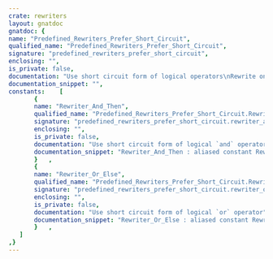 ```yaml
---
crate: rewriters
layout: gnatdoc
gnatdoc: {
name: "Predefined_Rewriters_Prefer_Short_Circuit",
qualified_name: "Predefined_Rewriters_Prefer_Short_Circuit",
signature: "predefined_rewriters_prefer_short_circuit",
enclosing: "",
is_private: false,
documentation: "Use short circuit form of logical operators\nRewrite only occurs when behaviour is identical",
documentation_snippet: "",
constants:    [
       {
       name: "Rewriter_And_Then",
       qualified_name: "Predefined_Rewriters_Prefer_Short_Circuit.Rewriter_And_Then",
       signature: "predefined_rewriters_prefer_short_circuit.rewriter_and_then",
       enclosing: "",
       is_private: false,
       documentation: "Use short circuit form of logical `and` operator",
       documentation_snippet: "Rewriter_And_Then : aliased constant Rewriter_Find_And_Replace :=\n  Make_Rewriter_Find_And_Replace\n    (Make_Pattern (\"$S_Left and $S_Right\", Expr_Rule),\n     Make_Pattern (\"$S_Left and then $S_Right\", Expr_Rule),\n     Make_Match_Accepter_Function_Access\n       (Accept_Right_Boolean_No_Side_Effects'Access));",
       }   ,
       {
       name: "Rewriter_Or_Else",
       qualified_name: "Predefined_Rewriters_Prefer_Short_Circuit.Rewriter_Or_Else",
       signature: "predefined_rewriters_prefer_short_circuit.rewriter_or_else",
       enclosing: "",
       is_private: false,
       documentation: "Use short circuit form of logical `or` operator",
       documentation_snippet: "Rewriter_Or_Else : aliased constant Rewriter_Find_And_Replace :=\n  Make_Rewriter_Find_And_Replace\n    (Make_Pattern (\"$S_Left or $S_Right\", Expr_Rule),\n     Make_Pattern (\"$S_Left or else $S_Right\", Expr_Rule),\n     Make_Match_Accepter_Function_Access\n       (Accept_Right_Boolean_No_Side_Effects'Access));",
       }   ,
   ]
,}
---
```

